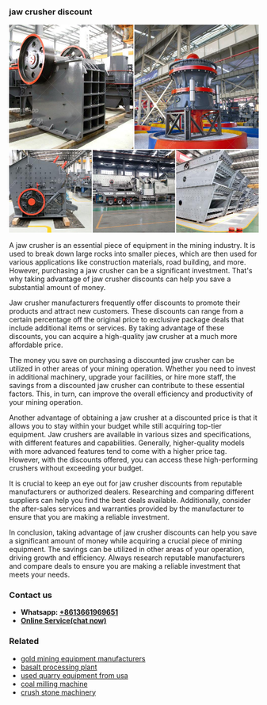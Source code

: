 <h3>jaw crusher discount</h3><img src='1706753769.jpg' alt=''><p>A jaw crusher is an essential piece of equipment in the mining industry. It is used to break down large rocks into smaller pieces, which are then used for various applications like construction materials, road building, and more. However, purchasing a jaw crusher can be a significant investment. That's why taking advantage of jaw crusher discounts can help you save a substantial amount of money.</p><p>Jaw crusher manufacturers frequently offer discounts to promote their products and attract new customers. These discounts can range from a certain percentage off the original price to exclusive package deals that include additional items or services. By taking advantage of these discounts, you can acquire a high-quality jaw crusher at a much more affordable price.</p><p>The money you save on purchasing a discounted jaw crusher can be utilized in other areas of your mining operation. Whether you need to invest in additional machinery, upgrade your facilities, or hire more staff, the savings from a discounted jaw crusher can contribute to these essential factors. This, in turn, can improve the overall efficiency and productivity of your mining operation.</p><p>Another advantage of obtaining a jaw crusher at a discounted price is that it allows you to stay within your budget while still acquiring top-tier equipment. Jaw crushers are available in various sizes and specifications, with different features and capabilities. Generally, higher-quality models with more advanced features tend to come with a higher price tag. However, with the discounts offered, you can access these high-performing crushers without exceeding your budget.</p><p>It is crucial to keep an eye out for jaw crusher discounts from reputable manufacturers or authorized dealers. Researching and comparing different suppliers can help you find the best deals available. Additionally, consider the after-sales services and warranties provided by the manufacturer to ensure that you are making a reliable investment.</p><p>In conclusion, taking advantage of jaw crusher discounts can help you save a significant amount of money while acquiring a crucial piece of mining equipment. The savings can be utilized in other areas of your operation, driving growth and efficiency. Always research reputable manufacturers and compare deals to ensure you are making a reliable investment that meets your needs.</p><h3>Contact us</h3><ul><li><strong>Whatsapp:&nbsp;<a href="https://wa.me/8613661969651">+8613661969651</a></strong></li><li><a href="https://swt.shibang-china.com/?git&amp;zhl&amp;jaw crusher discount"><strong>Online Service(chat now)</strong></a></li></ul><h3>Related</h3><ul><li><a href='gold mining equipment manufacturers.md'>gold mining equipment manufacturers</a></li><li><a href='basalt processing plant.md'>basalt processing plant</a></li><li><a href='used quarry equipment from usa.md'>used quarry equipment from usa</a></li><li><a href='coal milling machine.md'>coal milling machine</a></li><li><a href='crush stone machinery.md'>crush stone machinery</a></li></ul>